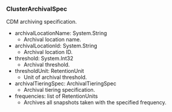 ### ClusterArchivalSpec
CDM archiving specification.

- archivalLocationName: System.String
  - Archival location name.
- archivalLocationId: System.String
  - Archival location ID.
- threshold: System.Int32
  - Archival threshold.
- thresholdUnit: RetentionUnit
  - Unit of archival threshold.
- archivalTieringSpec: ArchivalTieringSpec
  - Archival tiering specification.
- frequencies: list of RetentionUnits
  - Archives all snapshots taken with the specified frequency.
